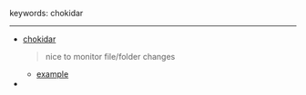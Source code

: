 keywords: chokidar

---

* [chokidar](https://github.com/paulmillr/chokidar)
	> nice to monitor file/folder changes
  * [example](https://www.bezkoder.com/node-js-watch-folder-changes/)
* 